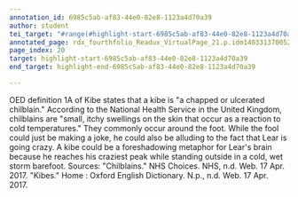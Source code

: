 ```yaml
---
annotation_id: 6985c5ab-af83-44e0-82e8-1123a4d70a39
author: student
tei_target: "#range(#highlight-start-6985c5ab-af83-44e0-82e8-1123a4d70a39, #highlight-end-6985c5ab-af83-44e0-82e8-1123a4d70a39)"
annotated_page: rdx_fourthfolio_Readux_VirtualPage_21.p.idm140331370052784
page_index: 20
target: highlight-start-6985c5ab-af83-44e0-82e8-1123a4d70a39
end_target: highlight-end-6985c5ab-af83-44e0-82e8-1123a4d70a39

---
```

OED definition 1A of Kibe states that a kibe is "a chapped or ulcerated chilblain."  According to the National Health Service in the United Kingdom, chilblains are "small, itchy swellings on the skin that occur as a reaction to cold temperatures." They commonly occur around the foot. While the fool could just be making a joke, he could also be alluding to the fact that Lear is going crazy. A kibe could be a foreshadowing metaphor for Lear's brain because he reaches his craziest peak while standing outside in a cold, wet storm barefoot.                                                                                                                  Sources: "Chilblains." NHS Choices. NHS, n.d. Web. 17 Apr.  2017.                                                                                                                      "Kibes." Home : Oxford English Dictionary. N.p., n.d. Web. 17 Apr. 2017.